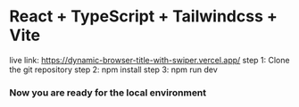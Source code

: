 # React + TypeScript + Tailwindcss + Vite
live link: https://dynamic-browser-title-with-swiper.vercel.app/
step 1: Clone the git repository 
step 2: npm install
step 3: npm run dev

### Now you are ready for the local environment 




